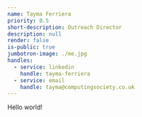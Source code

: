 ```yaml
---
name: Tayma Ferriera
priority: 0.5
short-description: Outreach Director
description: null
render: false
is-public: true
jumbotron-image: ./me.jpg
handles:
  - service: linkedin
    handle: tayma-ferriera
  - service: email
    handle: tayma@computingsociety.co.uk
---
```


Hello world!

